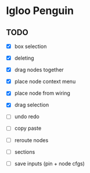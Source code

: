 # Igloo Penguin

## TODO
- [x] box selection
- [x] deleting
- [x] drag nodes together
- [x] place node context menu
- [x] place node from wiring
- [x] drag selection
- [ ] undo redo
- [ ] copy paste
- [ ] reroute nodes
- [ ] sections
- [ ] save inputs (pin + node cfgs)

